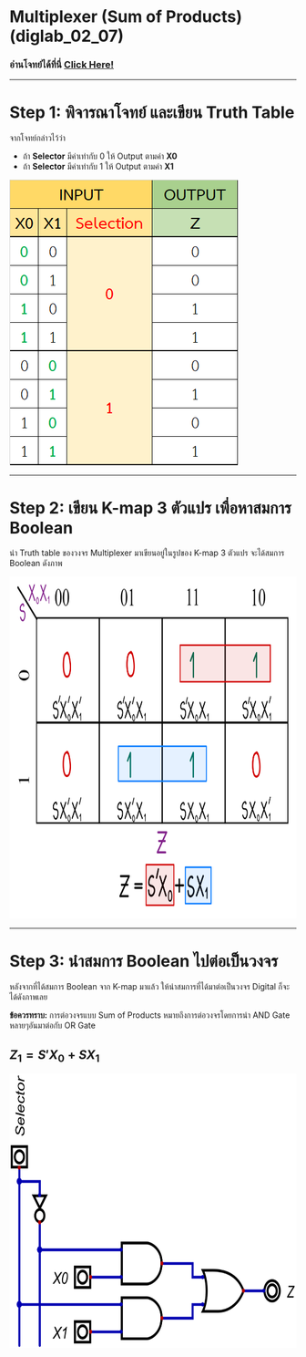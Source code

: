 # Multiplexer (Sum of Products) (diglab_​02_​07)
### อ่านโจทย์ได้ที่นี่ [Click Here!](https://drive.google.com/file/d/1fzbXE230PaqTj0PeoZD5sVsxrSNBx3O4/view?usp=drive_link)

---

# Step 1: พิจารณาโจทย์ และเขียน Truth Table

จากโจทย์กล่าวไว้ว่า
- ถ้า **Selector** มีค่าเท่ากับ 0 ให้ Output ตามค่า **X0**
- ถ้า **Selector** มีค่าเท่ากับ 1 ให้ Output ตามค่า **X1**

<img src="https://raw.githubusercontent.com/reisenx/2110263-DIG-LOGIC-LAB-I/main/Lab%2002/diglab_%E2%80%8B02_%E2%80%8B07/diglab_02_07_pics/diglab_02_07_table.png" width="401" height="501">

---

# Step 2: เขียน K-map 3 ตัวแปร เพื่อหาสมการ Boolean

นำ Truth table ของวงจร Multiplexer มาเขียนอยู่ในรูปของ K-map 3 ตัวแปร จะได้สมการ Boolean ดังภาพ

<img src="https://raw.githubusercontent.com/reisenx/2110263-DIG-LOGIC-LAB-I/main/Lab%2002/diglab_%E2%80%8B02_%E2%80%8B07/diglab_02_07_pics/diglab_02_07_Kmap.png" width="821" height="600">

---

# Step 3: นำสมการ Boolean ไปต่อเป็นวงจร

หลังจากที่ได้สมการ Boolean จาก K-map มาแล้ว ให้นำสมการที่ได้มาต่อเป็นวงจร Digital ก็จะได้ดังภาพเลย

**ข้อควรทราบ:** การต่อวงจรแบบ Sum of Products หมายถึงการต่อวงจรโดยการนำ AND Gate หลายๆอันมาต่อกับ OR Gate
## $Z_{1} = S'X_{0} + SX_{1}$

<img src="https://raw.githubusercontent.com/reisenx/2110263-DIG-LOGIC-LAB-I/main/Lab%2002/diglab_%E2%80%8B02_%E2%80%8B07/diglab_%E2%80%8B02_%E2%80%8B07.png" width="675" height="481">
